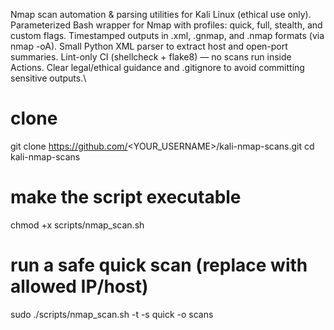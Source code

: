 Nmap scan automation & parsing utilities for Kali Linux (ethical use only).
Parameterized Bash wrapper for Nmap with profiles: quick, full, stealth, and custom flags.
Timestamped outputs in .xml, .gnmap, and .nmap formats (via nmap -oA).
Small Python XML parser to extract host and open-port summaries.
Lint-only CI (shellcheck + flake8) — no scans run inside Actions.
Clear legal/ethical guidance and .gitignore to avoid committing sensitive outputs.\
# clone
git clone https://github.com/<YOUR_USERNAME>/kali-nmap-scans.git
cd kali-nmap-scans
# make the script executable
chmod +x scripts/nmap_scan.sh
# run a safe quick scan (replace <target> with allowed IP/host)
sudo ./scripts/nmap_scan.sh -t <target> -s quick -o scans
